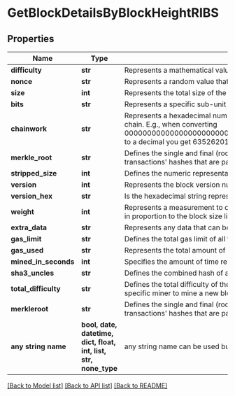 # GetBlockDetailsByBlockHeightRIBS


## Properties
Name | Type | Description | Notes
------------ | ------------- | ------------- | -------------
**difficulty** | **str** | Represents a mathematical value of how hard it is to find a valid hash for this block. | [optional] 
**nonce** | **str** | Represents a random value that can be adjusted to satisfy the Proof of Work. | [optional] 
**size** | **int** | Represents the total size of the block in Bytes. | [optional] 
**bits** | **str** | Represents a specific sub-unit of Zcash. Bits have two-decimal precision | [optional] 
**chainwork** | **str** | Represents a hexadecimal number of all the hashes necessary to produce the current chain. E.g., when converting 0000000000000000000000000000000000000000000086859f7a841475b236fd to a decimal you get 635262017308958427068157 hashes, or 635262 exahashes. | [optional] 
**merkle_root** | **str** | Defines the single and final (root) node of a Merkle tree. It is the combined hash of all transactions&#39; hashes that are part of a blockchain block. | [optional] 
**stripped_size** | **int** | Defines the numeric representation of the block size excluding the witness data. | [optional] 
**version** | **int** | Represents the block version number. | [optional] 
**version_hex** | **str** | Is the hexadecimal string representation of the block&#39;s version. | [optional] 
**weight** | **int** | Represents a measurement to compare the size of different transactions to each other in proportion to the block size limi | [optional] 
**extra_data** | **str** | Represents any data that can be included by the miner in the block. | [optional] 
**gas_limit** | **str** | Defines the total gas limit of all transactions in the block. | [optional] 
**gas_used** | **str** | Represents the total amount of gas used by all transactions in this block. | [optional] 
**mined_in_seconds** | **int** | Specifies the amount of time required for the block to be mined in seconds. | [optional] 
**sha3_uncles** | **str** | Defines the combined hash of all uncles for a given parent. | [optional] 
**total_difficulty** | **str** | Defines the total difficulty of the chain until this block, i.e. how difficult it is for a specific miner to mine a new block. | [optional] 
**merkleroot** | **str** | Defines the single and final (root) node of a Merkle tree. It is the combined hash of all transactions&#39; hashes that are part of a blockchain block. | [optional] 
**any string name** | **bool, date, datetime, dict, float, int, list, str, none_type** | any string name can be used but the value must be the correct type | [optional]

[[Back to Model list]](../README.md#documentation-for-models) [[Back to API list]](../README.md#documentation-for-api-endpoints) [[Back to README]](../README.md)


